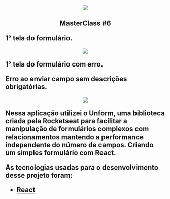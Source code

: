 <p align="center"> <img src="https://uploaddeimagens.com.br/images/002/585/328/original/68747470733a2f2f726f636b6574736561742d63646e2e73332d73612d656173742d312e616d617a6f6e6177732e636f6d2f6d6173746572636c6173732e706e67.png?1586731070"></p>
<h2><p align="center"><strong> MasterClass #6 
 
 
 <strong>1° tela do formulário.</strong>


<p align="center">
<img src="https://uploaddeimagens.com.br/images/002/586/708/original/unform1.PNG?1586802753">
</p>

 <strong>1° tela do formulário com erro.</strong>
 <p> Erro ao enviar campo sem descrições obrigatórias.</p> 


<p align="center">
<img src="https://uploaddeimagens.com.br/images/002/586/713/original/unform2.PNG?1586802851">
</p>
<p> Nessa aplicação utilizei o Unform, uma biblioteca criada pela Rocketseat para facilitar a manipulação de formulários complexos com relacionamentos mantendo a performance independente do número de campos. Criando um simples formulário com React. </p> 

<P> As tecnologias usadas para o desenvolvimento desse projeto foram:</p>

 - <a href="https://pt-br.reactjs.org/"> React </a> 
